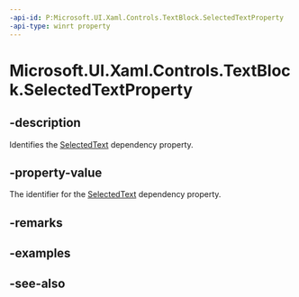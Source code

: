 ```yaml
---
-api-id: P:Microsoft.UI.Xaml.Controls.TextBlock.SelectedTextProperty
-api-type: winrt property
---
```


<!-- Property syntax
public Windows.UI.Xaml.DependencyProperty SelectedTextProperty { get; }
-->

# Microsoft.UI.Xaml.Controls.TextBlock.SelectedTextProperty

## -description
Identifies the [SelectedText](textblock_selectedtext.md) dependency property.

## -property-value
The identifier for the [SelectedText](textblock_selectedtext.md) dependency property.

## -remarks

## -examples

## -see-also
